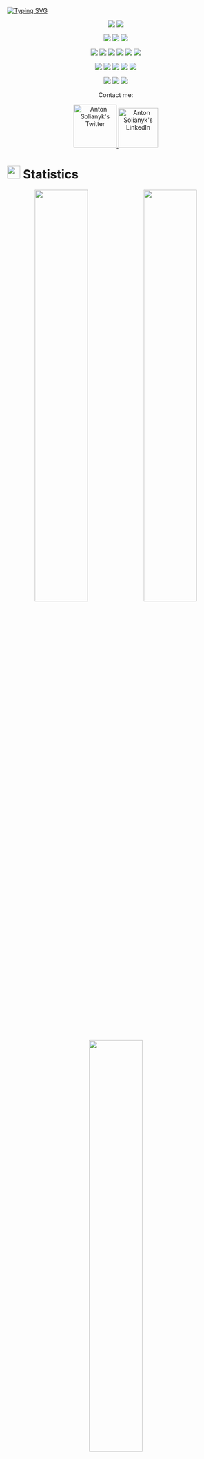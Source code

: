 <a href="https://git.io/typing-svg"><img src="https://readme-typing-svg.demolab.com?font=Fira+Code&pause=100&background=33333300&center=true&width=1000&lines=I+love+coding+;keep+grinding" alt="Typing SVG" /></a>

<p>
<div align="center" target="_blank">
  <img src="https://img.shields.io/twitter/follow/anton_solianyk?style=social">
  <img src="https://img.shields.io/github/followers/antonio-backnotfront?style=social">
</div>
</p>

<p>
<div align="center">
  <img src="https://img.shields.io/badge/JavaScript-000000.svg?style=for-the-badge&logo=javascript&logoColor=F7E017">
  <img src="https://img.shields.io/badge/HTML5-F26624.svg?style=for-the-badge&logo=html5&logoColor=white">
  <img src="https://img.shields.io/badge/CSS-2465F1.svg?style=for-the-badge&logo=CSS3&logoColor=white">
</div>
</p>

<p>
<div align="center">
<img src="https://img.shields.io/badge/React-20232A?style=for-the-badge&logo=react&logoColor=61DAFB">
<img src="https://img.shields.io/badge/React_Router-CA4245?style=for-the-badge&logo=react-router&logoColor=white">
<img src="https://img.shields.io/badge/Redux-593D88?style=for-the-badge&logo=redux&logoColor=white">
<img src="https://img.shields.io/badge/Sass-CC6699?style=for-the-badge&logo=sass&logoColor=white">
<img src="https://img.shields.io/badge/Tailwind_CSS-38B2AC?style=for-the-badge&logo=tailwind-css&logoColor=white">
<img src="https://img.shields.io/badge/Vite-B73BFE?style=for-the-badge&logo=vite&logoColor=FFD62E">
</div>
</p>

<p>
<div align="center">
<img src="https://img.shields.io/badge/Figma-F24E1E?style=for-the-badge&logo=figma&logoColor=white">
  <img src="https://img.shields.io/badge/GitHub-%23121011.svg?style=for-the-badge&logo=github&logoColor=white">
  <img src="https://img.shields.io/badge/Git-%23F05033.svg?style=for-the-badge&logo=git&logoColor=white">
  <img src="https://img.shields.io/badge/Visual%20Studio%20Code-0078d7.svg?style=for-the-badge&logo=visual-studio-code&logoColor=white">
  <img src="https://img.shields.io/badge/-Stackoverflow-FE7A16?style=for-the-badge&logo=stack-overflow&logoColor=white">
</div>
</p>

<p>
<div align="center">
  <img src="https://img.shields.io/badge/Jira-2684FF.svg?style=for-the-badge&logo=Jira&logoColor=white">
  <img src="https://img.shields.io/badge/Notion-%23000000.svg?style=for-the-badge&logo=notion&logoColor=white">
  <img src="https://img.shields.io/badge/Miro-F7C922?style=for-the-badge&logo=Miro&logoColor=050036">
</div>
</p>

<p align="center">Contact me:</p>
<p>
<div align="center">
	<a href="https://twitter.com/anton_solianyk" rel="nofollow">
  		<img alt="Anton Solianyk's Twitter" width="100px" src="https://img.shields.io/badge/LinkedIn-0077B5?style=for-the-badge&logo=linkedin&logoColor=white" style="max-width: 100%;">
	</a>
	<a href="https://www.linkedin.com/in/anton-solianyk-906453221/" rel="nofollow">
  		<img alt="Anton Solianyk's LinkedIn" width="92px" src="https://img.shields.io/badge/Twitter-1DA1F2?style=for-the-badge&logo=twitter&logoColor=white" style="max-width: 100%;">
	</a>
</div>
</p>

# <img src="https://media4.giphy.com/media/MIGbtLZoVjbl0bYbAd/giphy.gif?cid=ecf05e472t2h0i8d7dcjaoau9iqtchhr899hxmpxzzgc7lyw&rid=giphy.gif" width="30"> Statistics

<p align="center">
	<img width="49.5%" src="https://github-readme-streak-stats.herokuapp.com/?user=antonio-backnotfront&theme=radical&hide_border=true">	
    <img width="49.5%" src="https://github-readme-stats.vercel.app/api?username=antonio-backnotfront&show_icons=true&include_all_commits=true&theme=radical&hide_border=true">
</p>

<br/>

<p align="center">
    <img width="49.5%" src="https://github-readme-stats.vercel.app/api/top-langs/?username=musk&theme=radical&bg_color=282828&hide_border=true&include_all_commits=true&count_private=true&layout=compact"></p>
<br>

<p align="center"><img src="https://profile-counter.glitch.me/antonio-backnotfront/count.svg"></p>

## <img src="https://media1.giphy.com/media/Q8PQ1KuarrYucCMVTJ/giphy.gif?cid=ecf05e47odgm8bs8cmb8cf1ijmfzqaeeu9fzmx6nbcv06ky2&rid=giphy.gif" width="30"> Current Projects
<ul>			
	<li><i><a href="https://github.com/Igoryakib/ForecastPet">Forecast Fox</a></i>:<ul><li>A pet-project's main idea is to provide accurate weather forecast from any edge of the world as well as convenient User Interface in order to make users feel comfortable during their new experience with Forecast Fox</li></ul></li>
</ul>

## <img src="https://user-images.githubusercontent.com/82110564/189553856-2e7f8f30-80b4-484f-bfaa-9e5eb10f24e5.gif" width="30">About Me

My name is Anton Solianyk. I'm 17-year-old software-developer. Pursuing Bachelor degree in the field of Computer Science in Polish-Japanese Academy in Warsaw, Poland.

The real meeting with computer networks and programming took place in 2017, the year when I was introduced to Python, HTML, and CSS. I got affected by this domain.

Despite an endless interest in IT, my real journey itself begun in 2020, when I was 14-year-old self-motivated and disciplined boy. The first experience was mostly related to digital-marketing, facebook/instagram advertisement, and copywriting. This opportunity to dive into digital world astonished me noticeably; therefore, there was no other option but to keep on working in this realm. The gained experience from years of working with businesses at this young age let me obtain an immense amount of confidence and a great vision of my future prospects.

In 2022, I've made a decision to take up programming as my life sense. The first destination was WEB-development and more specifically: Frontend (javascript, html, css, react), Backend (Node.js).

The current goal is to fully learn Node.js as a Backend technology in order to be able to build Fullstack application. In spite of massive desire to work in a team, I truly appreciate Fullstack skills to understand any process in the development.

I consider a leading position in the team as my favorite role, moreover, I'm ready to carry team to always succesfull projects.
